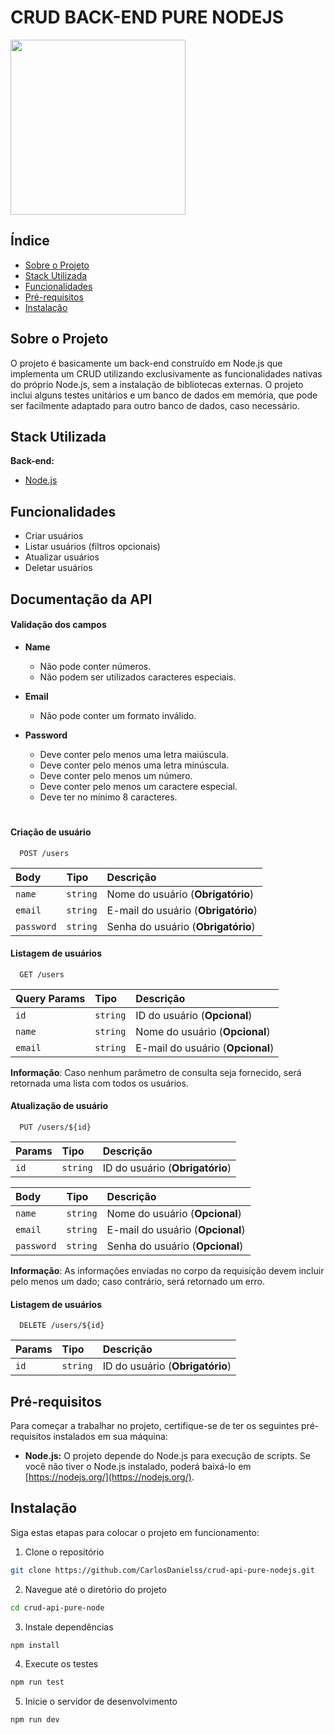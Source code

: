 # CRUD BACK-END PURE NODEJS

<img width="280" src="https://samory.sistemasresponsivos.com.br/wp-content/uploads/2022/04/1200px-Node.js_logo.svg_.png" />

## Índice

- [Sobre o Projeto](#sobre-o-projeto)
- [Stack Utilizada](#stack-utilizada)
- [Funcionalidades](#funcionalidades)
- [Pré-requisitos](#pré-requisitos)
- [Instalação](#instalação)

## Sobre o Projeto

O projeto é basicamente um back-end construído em Node.js que implementa um CRUD utilizando exclusivamente as funcionalidades nativas do próprio Node.js, sem a instalação de bibliotecas externas. O projeto inclui alguns testes unitários e um banco de dados em memória, que pode ser facilmente adaptado para outro banco de dados, caso necessário.

## Stack Utilizada

**Back-end:** 
- [Node.js](https://nodejs.org/)

## Funcionalidades

- Criar usuários
- Listar usuários (filtros opcionais)
- Atualizar usuários
- Deletar usuários


## Documentação da API

#### Validação dos campos
 - **Name**
   - Não pode conter números.
   - Não podem ser utilizados caracteres especiais.

- **Email**
   - Não pode conter um formato inválido.

- **Password**
   - Deve conter pelo menos uma letra maiúscula.
   - Deve conter pelo menos uma letra minúscula.
   - Deve conter pelo menos um número.
   - Deve conter pelo menos um caractere especial.
   - Deve ter no mínimo 8 caracteres.

#

#### Criação de usuário

```http
  POST /users
```

| Body   | Tipo       | Descrição                           |
| :---------- | :--------- | :---------------------------------- |
| `name` | `string` | Nome do usuário (**Obrigatório**)|
| `email` | `string` | E-mail do usuário (**Obrigatório**)|
| `password` | `string` | Senha do usuário (**Obrigatório**)|


#### Listagem de usuários
```http
  GET /users
```

| Query Params   | Tipo       | Descrição                           |
| :---------- | :--------- | :---------------------------------- |
| `id` | `string` | ID do usuário (**Opcional**)|
| `name` | `string` | Nome do usuário (**Opcional**)|
| `email` | `string` | E-mail do usuário (**Opcional**)|

**Informação**: Caso nenhum parâmetro de consulta seja fornecido, será retornada uma lista com todos os usuários.

#### Atualização de usuário
```http
  PUT /users/${id}
```
| Params   | Tipo       | Descrição                           |
| :---------- | :--------- | :---------------------------------- |
| `id` | `string` | ID do usuário (**Obrigatório**)|


| Body   | Tipo       | Descrição                           |
| :---------- | :--------- | :---------------------------------- |
| `name` | `string` | Nome do usuário (**Opcional**)|
| `email` | `string` | E-mail do usuário (**Opcional**)|
| `password` | `string` | Senha do usuário (**Opcional**)|

**Informação**: As informações enviadas no corpo da requisição devem incluir pelo menos um dado; caso contrário, será retornado um erro.

#### Listagem de usuários
```http
  DELETE /users/${id}
```

| Params   | Tipo       | Descrição                           |
| :---------- | :--------- | :---------------------------------- |
| `id` | `string` | ID do usuário (**Obrigatório**)|



## Pré-requisitos

Para começar a trabalhar no projeto, certifique-se de ter os seguintes pré-requisitos instalados em sua máquina:

- **Node.js:** O projeto depende do Node.js para execução de scripts. Se você não tiver o Node.js instalado, poderá baixá-lo em [https://nodejs.org/](https://nodejs.org/).

## Instalação

Siga estas etapas para colocar o projeto em funcionamento:

1. Clone o repositório
```sh
git clone https://github.com/CarlosDanielss/crud-api-pure-nodejs.git
```
2. Navegue até o diretório do projeto
```sh
cd crud-api-pure-node
```
3. Instale dependências
```sh
npm install
```
4. Execute os testes
```sh
npm run test
```
5. Inicie o servidor de desenvolvimento
```sh
npm run dev
```
